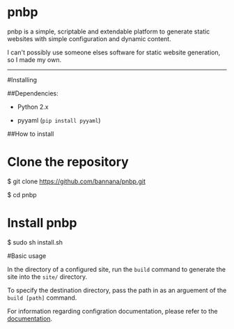 pnbp
====

pnbp is a simple, scriptable and extendable platform to generate static websites with simple configuration and dynamic content.

I can't possibly use someone elses software for static website generation, so I made my own.

***

#Installing

##Dependencies:

* Python 2.x

* pyyaml (`pip install pyyaml`)

##How to install

  # Clone the repository
  $ git clone https://github.com/bannana/pnbp.git
  
  $ cd pnbp
  # Install pnbp
  $ sudo sh install.sh
  
#Basic usage

In the directory of a configured site, run the `build` command to generate the site into the `site/` directory.

To specify the destination directory, pass the path in as an arguement of the `build [path]` command.

For information regarding configration documentation, please refer to the [documentation](http://pnbp.nanner.co).
